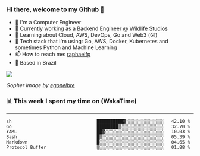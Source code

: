 ### Hi there, welcome to my Github 👋

- 📖 I'm a Computer Engineer
- 🔭 Currently working as a Backend Engineer @ [Wildlife Studios](https://wildlifestudios.com/)
- 🌱 Learning about Cloud, AWS, DevOps, Go and Web3 (😲)
- 🚀 Tech stack that I'm using: Go, AWS, Docker, Kubernetes and sometimes Python and Machine Learning
- 📫 How to reach me: [raphaelfp](https://linkedin.com/in/raphaelfp)
- 🏡 Based in Brazil

![](https://github.com/raphaelfp/gophers/blob/master/.thumb/animation/morning-coffee-3x.gif)

*Gopher image by [egonelbre](https://github.com/egonelbre/)*

### 📊 This week I spent my time on (WakaTime)

---

<!--START_SECTION:waka-->

```text
sh                                ██████████▓░░░░░░░░░░░░░░   42.10 %
Go                                ████████▒░░░░░░░░░░░░░░░░   32.70 %
YAML                              ██▓░░░░░░░░░░░░░░░░░░░░░░   10.03 %
Bash                              █▒░░░░░░░░░░░░░░░░░░░░░░░   05.39 %
Markdown                          █░░░░░░░░░░░░░░░░░░░░░░░░   04.65 %
Protocol Buffer                   ▒░░░░░░░░░░░░░░░░░░░░░░░░   01.88 %
```

<!--END_SECTION:waka-->
